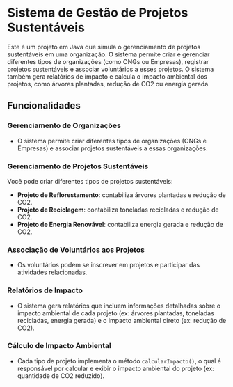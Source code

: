 # Sistema de Gestão de Projetos Sustentáveis

Este é um projeto em Java que simula o gerenciamento de projetos sustentáveis em uma organização. O sistema permite criar e gerenciar diferentes tipos de organizações (como ONGs ou Empresas), registrar projetos sustentáveis e associar voluntários a esses projetos. O sistema também gera relatórios de impacto e calcula o impacto ambiental dos projetos, como árvores plantadas, redução de CO2 ou energia gerada.

## Funcionalidades

### Gerenciamento de Organizações

- O sistema permite criar diferentes tipos de organizações (ONGs e Empresas) e associar projetos sustentáveis a essas organizações.

### Gerenciamento de Projetos Sustentáveis

Você pode criar diferentes tipos de projetos sustentáveis:

- **Projeto de Reflorestamento**: contabiliza árvores plantadas e redução de CO2.
- **Projeto de Reciclagem**: contabiliza toneladas recicladas e redução de CO2.
- **Projeto de Energia Renovável**: contabiliza energia gerada e redução de CO2.

### Associação de Voluntários aos Projetos

- Os voluntários podem se inscrever em projetos e participar das atividades relacionadas.

### Relatórios de Impacto

- O sistema gera relatórios que incluem informações detalhadas sobre o impacto ambiental de cada projeto (ex: árvores plantadas, toneladas recicladas, energia gerada) e o impacto ambiental direto (ex: redução de CO2).

### Cálculo de Impacto Ambiental

- Cada tipo de projeto implementa o método `calcularImpacto()`, o qual é responsável por calcular e exibir o impacto ambiental do projeto (ex: quantidade de CO2 reduzido).
